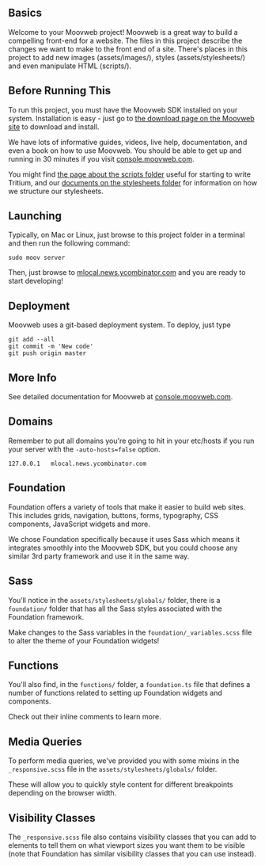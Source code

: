 ## Basics

Welcome to your Moovweb project! Moovweb is a great way to build a compelling front-end for a website. The files in this project describe the changes we want to make to the front end of a site. There's places in this project to add new images (assets/images/), styles (assets/stylesheets/) and even manipulate HTML (scripts/).

## Before Running This

To run this project, you must have the Moovweb SDK installed on your system. Installation is easy - just go to [the download page on the Moovweb site](http://console.moovweb.com/download) to download and install.

We have lots of informative guides, videos, live help, documentation, and even a book on how to use Moovweb. You should be able to get up and running in 30 minutes if you visit [console.moovweb.com](http://console.moovweb.com).

You might find [the page about the scripts folder](http://console.moovweb.com/learn/reference/configuration/pages) useful for starting to write Tritium, and our [documents on the stylesheets folder](http://console.moovweb.com/learn/reference/configuration/stylesheet) for information on how we structure our stylesheets.

## Launching

Typically, on Mac or Linux, just browse to this project folder in a terminal and then run the following command:

    sudo moov server 

Then, just browse to [mlocal.news.ycombinator.com](http://mlocal.news.ycombinator.com) and you are ready to start developing!

## Deployment

Moovweb uses a git-based deployment system. To deploy, just type

    git add --all
    git commit -m 'New code'
    git push origin master

## More Info

See detailed documentation for Moovweb at [console.moovweb.com](http://console.moovweb.com).

## Domains
Remember to put all domains you're going to hit in your etc/hosts if you run your server with the `-auto-hosts=false` option.


    127.0.0.1   mlocal.news.ycombinator.com

## Foundation

Foundation offers a variety of tools that make it easier to build web sites. This includes grids, navigation, buttons, forms, typography, CSS components, JavaScript widgets and more.

We chose Foundation specifically because it uses Sass which means it integrates smoothly into the Moovweb SDK, but you could choose any similar 3rd party framework and use it in the same way.

## Sass

You’ll notice in the `assets/stylesheets/globals/` folder, there is a `foundation/` folder that has all the Sass styles associated with the Foundation framework.

Make changes to the Sass variables in the `foundation/_variables.scss` file to alter the theme of your Foundation widgets!

## Functions

You'll also find, in the `functions/` folder, a `foundation.ts` file that defines a number of functions related to setting up Foundation widgets and components.

Check out their inline comments to learn more.


## Media Queries

To perform media queries, we've provided you with some mixins in the `_responsive.scss` file in the `assets/stylesheets/globals/` folder.

These will allow you to quickly style content for different breakpoints depending on the browser width.

## Visibility Classes

The `_responsive.scss` file also contains visibility classes that you can add to elements to tell them on what viewport sizes you want them to be visible (note that Foundation has similar visibility classes that you can use instead).

